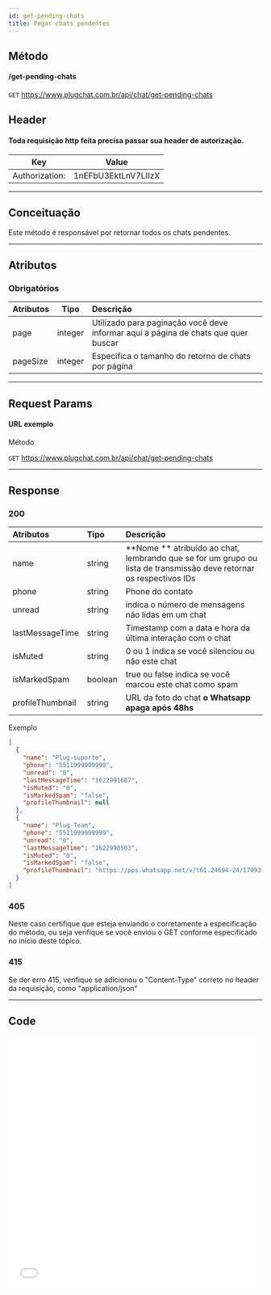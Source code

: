 ```yaml
---
id: get-pending-chats
title: Pegar chats pendentes
---
```


## Método

#### /get-pending-chats

`GET` https://www.plugchat.com.br/api/chat/get-pending-chats

## Header

#### Toda requisição http feita precisa passar sua header de autorização.

|      Key       |        Value        |
| :------------: | :-----------------: |
| Authorization: | 1nEFbU3EktLnV7LIIzX |

---

## Conceituação

Este método é responsável por retornar todos os chats pendentes.

---

## Atributos

### Obrigatórios

| Atributos | Tipo | Descrição |
| :-- | :-: | :-- |
| page | integer | Utilizado para paginação você deve informar aqui a página de chats que quer buscar |
| pageSize | integer | Especifica o tamanho do retorno de chats por página |

---

## Request Params

#### URL exemplo

Método

`GET` https://www.plugchat.com.br/api/chat/get-pending-chats

---

## Response

### 200

| Atributos | Tipo | Descrição |
| :-- | :-- | :-- |
| name | string | **Nome ** atribuído ao chat, lembrando que se for um grupo ou lista de transmissão deve retornar os respectivos IDs |
| phone | string | Phone do contato |
| unread | string | indica o número de mensagens não lidas em um chat |
| lastMessageTime | string | Timestamp com a data e hora da última interação com o chat |
| isMuted | string | 0 ou 1 indica se você silenciou ou não este chat |
| isMarkedSpam | boolean | true ou false indica se você marcou este chat como spam |
| profileThumbnail | string | URL da foto do chat **o Whatsapp apaga após 48hs** |

Exemplo

```json
[
  {
    "name": "Plug-suporte",
    "phone": "5511999999999",
    "unread": "0",
    "lastMessageTime": "1622991687",
    "isMuted": "0",
    "isMarkedSpam": "false",
    "profileThumbnail": null
  },
  {
    "name": "Plug-Team",
    "phone": "5511999999999",
    "unread": "0",
    "lastMessageTime": "1622990503",
    "isMuted": "0",
    "isMarkedSpam": "false",
    "profileThumbnail": "https://pps.whatsapp.net/v/t61.24694-24/170931400_212202650511993_3423338295209291992_n.jpg?ccb=11-4&oh=4b96b3bf7114122667f80d021b194f2c&oe=60C179E2"
  }
]
```

### 405

Neste caso certifique que esteja enviando o corretamente a especificação do método, ou seja verifique se você enviou o GET conforme especificado no início deste tópico.

### 415

Se der erro 415, verifique se adicionou o "Content-Type" correto no header da requisição, como "application/json"

---

## Code

<iframe src="//api.apiembed.com/?source=https://raw.githubusercontent.com/fourpixelit/plug-chat-docs/develop/json-examples/get-pending-chats.json&targets=all" frameborder="0" scrolling="no" width="100%" height="500px" seamless></iframe>
